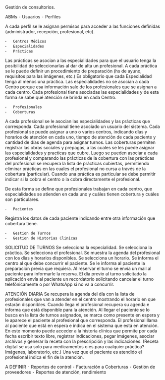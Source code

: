 Gestión de consultorios.

ABMs
	⁃	Usuarios
	⁃	Perfiles

A cada perfil se le asignan permisos para acceder a las funciones definidas (administrador, recepción, profesional, etc).

	⁃	Centros Médicos
	⁃	Especialidades
	⁃	Prácticas

Las prácticas se asocian a las especialidades para que el usuario tenga la posibilidad de seleccionarlas al dar de alta un profesional.
A cada práctica se le puede definir un procedimiento de preparación (hs de ayuno, requisitos para las imágenes, etc.)
Es obligatorio que cada Especialidad tenga al menos una práctica.
Las especialidades no se asocian a cada Centro porque esa información sale de los profesionales que se asignan a cada centro. Cada profesional tiene asociadas las especialidades y de esta forma se sabe qué atención se brinda en cada Centro.

	⁃	Profesionales
	⁃	Coberturas

A cada profesional se le asocian las especialidades y las prácticas que corresponda. 
Cada profesional tiene asociado un usuario del sistema.
Cada profesional se puede asignar a uno o varios centros, indicando días y horarios de atención en cada uno, tiempo de atención de cada paciente y cantidad de días de agenda para asignar turnos.
Las coberturas permiten registrar las obras sociales y prepagas, a las cuales se les puede asignar las especialidades y practicas que cubre.
Luego se pueden asociar a cada profesional y comparando las prácticas de la cobertura con las prácticas del profesional se recupera la lista de prácticas cubiertas, permitiendo eliminar prácticas en las cuales el profesional no cursa a través de la cobertura (particular).
Cuando una práctica es particular se debe permitir indicar si la cobra el centro o la cobra directamente el profesional.

De esta forma se define que profesionales trabajan en cada centro, que especialidades se atienden en cada uno y cuáles tienen cobertura y cuáles son particulares.

	⁃	Pacientes

Registra los datos de cada paciente indicando entre otra información que cobertura tiene.

	⁃	Gestion de Turnos
	⁃	Gestion de Historias Clinicas

SOLICITUD DE TURNOS
Se selecciona la especialidad.
Se selecciona la práctica.
Se selecciona el profesional.
Se muestra la agenda del profesional con los días y horarios disponibles.
Se selecciona un horario.
Se informa el centro al que debe concurrir el paciente.
Se le informa al paciente la preparación previa que requiera.
Al reservar el turno se envía un mail al paciente para informarle la reserva.
El día previo al turno solicitado la aplicación envía al paciente un recordatorio solicitando cancelar el turno telefónicamente o por WhatsApp si no va a concurrir.

ATENCIÓN DIARIA
Se recupera la agenda del día con la lista de profesionales que van a atender en el centro mostrando el horario en que estarán disponibles.
Cuando llega el profesional recupera su agenda e informa que está disponible para la atención.
Al llegar el paciente se lo busca en la lista de turnos asignados, se marca como presente en espera y le aparece el paciente al profesional que corresponda.
El profesional llama al paciente que está en espera e indica en el sistema que está en atención.
En este momento puede acceder a la historia clínica que permite por cada fecha escribir texto libre, registrar indicaciones, pegar imágenes, asociar archivos y generar la receta con la prescripción y las indicaciones.
(Receta digital se usa solo para medicamentos o es para cualquier práctica? Imágenes, laboratorio, etc.)
Una vez que el paciente es atendido el profesional indica el fin de la atención.

A DEFINIR
	⁃	Reportes de control 
	⁃	Facturación a Coberturas
	⁃	Gestión de proveedores
	⁃	Reportes de atención, rendimiento
